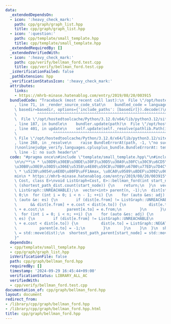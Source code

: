 ```yaml
---
data:
  _extendedDependsOn:
  - icon: ':heavy_check_mark:'
    path: cpp/graph/graph_list.hpp
    title: cpp/graph/graph_list.hpp
  - icon: ':question:'
    path: cpp/template/small_template.hpp
    title: cpp/template/small_template.hpp
  _extendedRequiredBy: []
  _extendedVerifiedWith:
  - icon: ':heavy_check_mark:'
    path: cpp/verify/bellman_ford.test.cpp
    title: cpp/verify/bellman_ford.test.cpp
  _isVerificationFailed: false
  _pathExtension: hpp
  _verificationStatusIcon: ':heavy_check_mark:'
  attributes:
    links:
    - https://mhrb-minase.hatenablog.com/entry/2019/08/20/003915
  bundledCode: "Traceback (most recent call last):\n  File \"/opt/hostedtoolcache/Python/3.12.0/x64/lib/python3.12/site-packages/onlinejudge_verify/documentation/build.py\"\
    , line 71, in _render_source_code_stat\n    bundled_code = language.bundle(stat.path,\
    \ basedir=basedir, options={'include_paths': [basedir]}).decode()\n          \
    \         ^^^^^^^^^^^^^^^^^^^^^^^^^^^^^^^^^^^^^^^^^^^^^^^^^^^^^^^^^^^^^^^^^^^^^^^^^^^^^^^^^\n\
    \  File \"/opt/hostedtoolcache/Python/3.12.0/x64/lib/python3.12/site-packages/onlinejudge_verify/languages/cplusplus.py\"\
    , line 187, in bundle\n    bundler.update(path)\n  File \"/opt/hostedtoolcache/Python/3.12.0/x64/lib/python3.12/site-packages/onlinejudge_verify/languages/cplusplus_bundle.py\"\
    , line 401, in update\n    self.update(self._resolve(pathlib.Path(included), included_from=path))\n\
    \                ^^^^^^^^^^^^^^^^^^^^^^^^^^^^^^^^^^^^^^^^^^^^^^^^^^^^^^^^^\n \
    \ File \"/opt/hostedtoolcache/Python/3.12.0/x64/lib/python3.12/site-packages/onlinejudge_verify/languages/cplusplus_bundle.py\"\
    , line 260, in _resolve\n    raise BundleErrorAt(path, -1, \"no such header\"\
    )\nonlinejudge_verify.languages.cplusplus_bundle.BundleErrorAt: template/small_template.hpp:\
    \ line -1: no such header\n"
  code: "#pragma once\n#include \"template/small_template.hpp\"\n#include \"graph/graph_list.hpp\"\
    \n\n/**\n * \u30D9\u30EB\u30DE\u30F3\u30D5\u30A9\u30FC\u30C9\u6CD5\n * \u6709\u5411\
    \u30B0\u30E9\u30D5\u306E\u5358\u4E00\u59CB\u70B9\u6700\u77ED\u7D4C\u8DEF O(EV)\n\
    \ * \u5230\u9054\u4E0D\u80FD\uFF1Amax, \u8CA0\u9589\u8DEF\u3092\u901A\u308B\uFF1A\
    min\n * https://mhrb-minase.hatenablog.com/entry/2019/08/20/003915\n */\ntemplate<class\
    \ Cost, class E>\nvoid ListGraph<Cost, E>::bellman_ford(int start_node) {\n  if\
    \ (shortest_path_dist.count(start_node)) {\n    return;\n  }\n  vector<Cost> dist(n,\
    \ ListGraph::UNREACHABLE);\n  vector<int> parent(n, -1);\n  dist[start_node] =\
    \ 0;\n  for (int i = 0; i < n - 1; ++i) {\n    for (auto &es: adj) {\n      for\
    \ (auto &e: es) {\n        if (dist[e.from] != ListGraph::UNREACHABLE\n      \
    \      && dist[e.from] + e.cost < dist[e.to]) {\n          dist[e.to] = dist[e.from]\
    \ + e.cost;\n          parent[e.to] = e.from;\n        }\n      }\n    }\n  }\n\
    \  for (int i = 0; i < n; ++i) {\n    for (auto &es: adj) {\n      for (auto &e:\
    \ es) {\n        if (dist[e.from] != ListGraph::UNREACHABLE\n            && dist[e.from]\
    \ + e.cost < dist[e.to]) {\n          dist[e.to] = ListGraph::NEGATIVE_CYCLE;\n\
    \          parent[e.to] = -1;\n        }\n      }\n    }\n  }\n  shortest_path_dist[start_node]\
    \ = std::move(dist);\n  shortest_path_parent[start_node] = std::move(parent);\n\
    }"
  dependsOn:
  - cpp/template/small_template.hpp
  - cpp/graph/graph_list.hpp
  isVerificationFile: false
  path: cpp/graph/bellman_ford.hpp
  requiredBy: []
  timestamp: '2024-09-29 16:45:44+09:00'
  verificationStatus: LIBRARY_ALL_AC
  verifiedWith:
  - cpp/verify/bellman_ford.test.cpp
documentation_of: cpp/graph/bellman_ford.hpp
layout: document
redirect_from:
- /library/cpp/graph/bellman_ford.hpp
- /library/cpp/graph/bellman_ford.hpp.html
title: cpp/graph/bellman_ford.hpp
---
```

